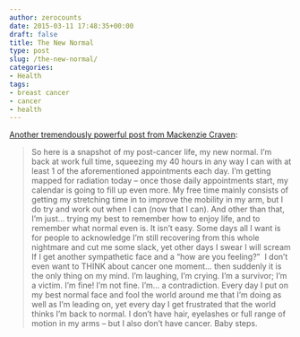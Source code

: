 ```yaml
---
author: zerocounts
date: 2015-03-11 17:48:35+00:00
draft: false
title: The New Normal
type: post
slug: /the-new-normal/
categories:
- Health
tags:
- breast cancer
- cancer
- health
---
```


[Another tremendously powerful post from Mackenzie Craven](http://rosegoldlining.com/2015/03/the-new-normal/):

> So here is a snapshot of my post-cancer life, my new normal. I’m back at work full time, squeezing my 40 hours in any way I can with at least 1 of the aforementioned appointments each day. I’m getting mapped for radiation today – once those daily appointments start, my calendar is going to fill up even more. My free time mainly consists of getting my stretching time in to improve the mobility in my arm, but I do try and work out when I can (now that I can). And other than that, I’m just… trying my best to remember how to enjoy life, and to remember what normal even is. It isn’t easy. Some days all I want is for people to acknowledge I’m still recovering from this whole nightmare and cut me some slack, yet other days I swear I will scream If I get another sympathetic face and a “how are you feeling?”  I don’t even want to THINK about cancer one moment… then suddenly it is the only thing on my mind. I’m laughing, I’m crying. I’m a survivor; I’m a victim. I’m fine! I’m not fine. I’m… a contradiction. Every day I put on my best normal face and fool the world around me that I’m doing as well as I’m leading on, yet every day I get frustrated that the world thinks I’m back to normal. I don’t have hair, eyelashes or full range of motion in my arms – but I also don’t have cancer. Baby steps.
